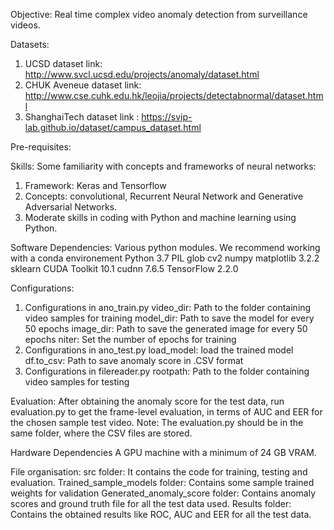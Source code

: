 Objective:
Real time complex video anomaly detection from surveillance videos.

Datasets:
1. UCSD dataset link: http://www.svcl.ucsd.edu/projects/anomaly/dataset.html
2. CHUK Aveneue dataset link: http://www.cse.cuhk.edu.hk/leojia/projects/detectabnormal/dataset.html
3. ShanghaiTech dataset link : https://svip-lab.github.io/dataset/campus_dataset.html

Pre-requisites:

Skills:
Some familiarity with concepts and frameworks of neural networks:
1. Framework: Keras and Tensorflow
2. Concepts: convolutional, Recurrent Neural Network and Generative Adversarial Networks.
3. Moderate skills in coding with Python and machine learning using Python.

Software Dependencies:
Various python modules. We recommend working with a conda environement
Python 3.7
PIL
glob
cv2
numpy
matplotlib 3.2.2
sklearn
CUDA Toolkit 10.1
cudnn 7.6.5
TensorFlow 2.2.0

Configurations:
1. Configurations in ano_train.py
     video_dir: Path to the folder containing video samples for training
     model_dir: Path to save the model for every 50 epochs
     image_dir: Path to save the generated image for every 50 epochs
     niter: Set the number of epochs for training
2. Configurations in ano_test.py
     load_model: load the trained model
     df.to_csv: Path to save anomaly score in .CSV format
3. Configurations in filereader.py
     rootpath: Path to the folder containing video samples for testing


Evaluation:
After obtaining the anomaly score for the test data, run evaluation.py to get the frame-level evaluation, in terms of AUC and EER for the chosen sample test video.
Note: The evaluation.py should be in the same folder, where the CSV files are stored.


Hardware Dependencies
A GPU machine with a minimum of 24 GB VRAM.

File organisation:
src folder: It contains the code for training, testing and evaluation.
Trained_sample_models folder: Contains some sample trained weights for validation
Generated_anomaly_score folder: Contains anomaly scores and ground truth file for all the test data used.
Results folder: Contains the obtained results like ROC, AUC and EER for all the test data. 
